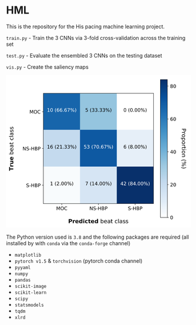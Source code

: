 # HML

This is the repository for the His pacing machine learning project.

`train.py` - Train the 3 CNNs via 3-fold cross-validation across the training set

`test.py` - Evaluate the ensembled 3 CNNs on the testing dataset

`vis.py` - Create the saliency maps
 
![Confusion matrix](cm.png)



The Python version used is `3.8` and the following packages are required (all installed by with `conda` via the `conda-forge` channel)
* `matplotlib`
* `pytorch v1.5` & `torchvision` (pytorch conda channel)
* `pyyaml`
* `numpy`
* `pandas`
* `scikit-image`
* `scikit-learn`
* `scipy`
* `statsmodels`
* `tqdm`
* `xlrd`
